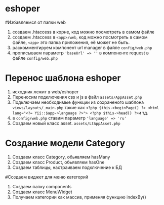 # eshoper

#Избавляемся от папки web

1) создаем .htaccess  в корне, код можно посмотреть в самом файле
2) создаем .htaccess  в ```<app>/web```, код можно посмотреть в самом файле, ```<app>``` это папка приложения, её может не быть.
2) раскомментируем компонент url manager в файле ```config/web.php```
3) прописываем параметр `````'baseUrl' => ''````` в компоненте request в файле ```config/web.php```

# Перенос шаблона eshoper

1) исходник лежит в web/eshoper
2) Переносим подключения css и js в файл ```assets/AppAsset.php```
3) Подключаем необходимые функции из сохраненого шаблона ```views/layouts/_main.php```
такие как ```<?php $this->beginPage() ?> <html lang="<?= Yii::$app->language ?>"> <?php $this->head() ?>```и тд.
4) в ```config/web.php``` ставим параметр ```'language' => 'ru'```
5) Создаем новый класс asset. ```assets/LtAppAsset.php```

# Создание модели Category
1) Создаем класс Category, обьявляем hasMany
2) Создаем класс Product, обьявляем hasOne
3) Создаем таблицы, настраиваем подключение к БД

#Создаем виджет для меню категорий
1) Создаем папку components
2) Создаем класс MenuWidget
3) Получаем категории как массив, применяя функцию indexBy()